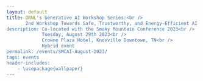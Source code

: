 ```yaml
---
layout: default
title: ORNL's Generative AI Workshop Series:<br />
       2nd Workshop Towards Safe, Trustworthy, and Energy-Efficient AI Models <br />
description: Co-located with the Smoky Mountain Conference 2023<br />
             Tuesday, August 29th 2023<br />
             Crowne Plaza Hotel, Knoxville Downtown, TN<br />
             Hybrid event
permalink: /events/SMCAI-August-2023/
tags: events
header-includes:
    - \usepackage{wallpaper}
---
```


<html>
 <head>
    <style>
    {
        box-sizing: border-box;
    }
    /* Set additional styling options for the columns*/
    .column {
    float: left;
    width: 50%;
    }

    .row:after {
    content: "";
    display: table;
    clear: both;
    }
    </style>
 </head>
 <body>
    <div class="row">
        <div class="column">
          <img src="../images/ORNL-twoline-green.svg" width="350" height="150">
        </div>
        <div class="column">
          <a title="OpenAI, Public domain, via Wikimedia Commons" href="https://commons.wikimedia.org/wiki/File:ChatGPT_logo.svg"><img width="200" alt="ChatGPT logo" src="https://upload.wikimedia.org/wikipedia/commons/thumb/0/04/ChatGPT_logo.svg/512px-ChatGPT_logo.svg.png"></a>
          <a title="Google, Public domain, via Wikimedia Commons" href="https://commons.wikimedia.org/wiki/File:Google_Bard_logo.svg"><img width="200" alt="Google Bard logo" src="https://upload.wikimedia.org/wikipedia/commons/thumb/f/f0/Google_Bard_logo.svg/512px-Google_Bard_logo.svg.png"></a>
        </div>
    </div>
 </body>
</html>

<p align="justify">
Generative AI are revolutionary technologies with profound impacts on our daily human-computing interactions, facilitating the creation of content that emulates human creativity. Among these, Large language models (LLM), such as OpenAI’s Generative Pre-trained Transformer (GPT) foundation models and Google's Bidirectional Encoder Representations from Transformers (BERT), have become a significant focus in the current landscape. Beyond understanding their impact and limitations, there is a crucial need to ensure their correctness, verify their outputs, and promote safe usage, especially in the context of the DOE's scientific mission. It is imperative that these models are responsibly used and their broader implications are thoroughly examined to effectively serve in scientific research and exploration.
</p>

# Aims and Scope

<p align="justify">
The Generative AI for ORNL Science Workshop series, invites the scientific community to share current challenges, requirements and opportunities for the safe use of generative AI technologies in our mission. 
Our goal is to provide a venue to educate and exchange research and development ideas, collaborations and investments around the current state-of-the-art in these relatively new technologies. We welcome lightning talk proposals from the wide range of experimental, observational, high-performance computing (HPC) projects at ORNL.  
We will summarize our ideas, findings and key opportunities in a subsequent report that we will share with the community and interested participants.
</p>


# Registration

<p align="justify">
While this is a hybrid event, we encourage in-person participation to improve interactions with the speakers and within the community.
</p>

**Registration Link:** Please register by **July 12th** filling out this [form](https://docs.google.com/forms/d/e/1FAIpQLSeQ5E31JqfIW0tGjDrPVVl_uibAcqaIXGkSALk2kvan6lyZAg/viewform?usp=sf_link). 

> External (virtual or in-person) participants need to register. If you are attending SMC'23 (https://smc.ornl.gov), and you are automatically approved to attend.  . 

> Registration is open until July 12th, in-person registration is closed.

> The registration form includes the option to propose a talk focusing on the requirements for scientific areas that are representative.

- **Registration is required for in-person virtual meeting option via Zoom**
- **We encourage early registration for in-person participation due to the venue's limited capacity**

# Call for Talks

We invite participants to present a talk that aligns with the scope of the workshop (option provided in the registration form)
Full talks (30mins) and lightning talks (2-3mins) are encouraged.

**Topics:**

- Requirements and conditions for applying Generative AI in scientific contexts
- Implementing safeguards and verification methods for generative AI models to ensure safety and correctness
- Exploration of Large Language Models (LLMs): delving into models such as GPT, Bard, and more
- Ensuring safe usage of generative AI in observational, experimental, and computational science: the balance between innovation and corretness
- Assessing the transformative impact of LLMs on the scientific discovery process: the advantages, potential limitations, and broader implications

# Agenda

Draft agenda, presentations to be defined 

| Time                   | Session                                                                  | Presenter                            |
| ---------------------- | -------------------------------------------------------------------------| -------------------------------------|      
| **Morning**            |                                                                          |                                      |
| 8:30am-8:45am          | Opening Remarks                                                          | Prasanna Balaprakash                 |
|                        |                                                                          | AI Initiative Director, ORNL         | 
| 8:45am-9:15am          | Keynote                                                                  | Edmon Begoli                         |
|                        |                                                                          | AI Systems R&D Section Head, ORNL    |
| 9:15am-9:45am          | Talk                                                                     | Bo Li                                |
|                        |                                                                          | Assistant Professor, UIUC            |
| 9:45am-10:45am         | ORNL lightning talks on generative AI                                    | TBD                                  |
| 10:45am-11:00am        | Break                                                                    |                                      |
| 11:00am-12:00pm        | ORNL lightning talks on generative AI                                    | TBD                                  |
| **Working Lunch**      |                                                                          |                                      |
| 12:00pm-12:45pm        | Generative AI and Large Language Models with SambaNova Systems           | Chad Martin                          |
|                        |                                                                          | SambaNova                            |            
| **Afternoon**          |                                                                          |                                      |
| 12:45pm-1:00pm         | Break                                                                    |                                      |
| 1:00pm-1:45pm          | Low-Latency Inference at Scale in the age of LLMs and ML Accelerators    | Andrew Ling                          | 
|                        |                                                                          | Groq                                 |    
| 1:45pm-2:30pm          | AI Accelertor Vendor's Briefings                                         | TBD                                  | 
|                        |                                                                          | Cerebras                             |  
| 2:30pm-3:15pm          | AI Accelertor Vendor's Briefings                                         | Chad Martin                          |
|                        |                                                                          | Graphcore                            | 
| 3:15pm-3:30pm          | Closing remarks, adjourn                                                 |                                      |

# Organizers

- [Prasanna Balaprakash](https://www.ornl.gov/staff-profile/prasanna-balaprakash)
- [Oscar Hernandez](https://www.ornl.gov/staff-profile/oscar-r-hernandez)
- [William F Godoy](https://www.ornl.gov/staff-profile/william-f-godoy)

# Program Commmitee
- [Prasanna Balaprakash](https://www.ornl.gov/staff-profile/prasanna-balaprakash)
- [John Gounley](https://www.ornl.gov/staff-profile/john-p-gounley)
- [Aris Tsaris](https://www.ornl.gov/staff-profile/aris-tsaris)
- [Isaac Lyngaas ](https://www.ornl.gov/staff-profile/isaac-r-lyngaas)
- [Mayanka Chandra Shekar](https://www.ornl.gov/staff-profile/mayanka-chandra-shekar)
- [Jens Glaser](https://www.ornl.gov/staff-profile/jens-glaser)
- [Junqi Yin](https://www.ornl.gov/staff-profile/junqi-yin)
- [Ada Sedova](https://www.ornl.gov/staff-profile/ada-sedova)
- [Edmon Begoli](https://www.ornl.gov/staff-profile/edmon-begoli)
- [Amir Sadovnik](https://www.ornl.gov/staff-profile/amir-sadovnik)
- [Dalton Lunga](https://www.ornl.gov/staff-profile/dalton-d-lunga)

# Logistics and Planning Chair
- [Taylor Bullock](https://www.ornl.gov/staff-profile/taylor-bullock)

# Steering Committee
- [Andrea Delgado](https://www.ornl.gov/staff-profile/andrea-delgado)
- [Keita Teranishi](https://www.ornl.gov/staff-profile/keita-teranishi)
- [Pedro Valero-Lara](https://www.ornl.gov/staff-profile/pedro-valero-lara)
- [Jeffrey S Vetter](https://www.ornl.gov/staff-profile/jeffrey-s-vetter)

# Hotel Information
<p align="justify">
Please refer to the SMC'23 hotel reservation page: https://smc.ornl.gov/hotel-reservations/ 
</p>

# Sponsors
- [Computing and Computational Sciences Directorate](https://www.ornl.gov/directorate/ccsd)
- [ORNL AI initiative](https://www.ornl.gov/ai-initiative)
